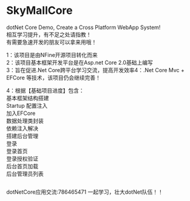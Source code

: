 # SkyMallCore
dotNet Core Demo, Create a Cross Platform WebApp System!</br>
相互学习提升，有不足之处请指教！</br>
有需要急速开发的朋友可以拿来用哦！</br>


1：该项目是由NFine开源项目转化而来 </br>
2：该项目基本框架开发平台是在Asp.net Core 2.0基础上编写</br>
3：旨在促进.Net Core跨平台学习交流，提高开发效率4：.Net Core Mvc + EFCore 等技术，该项目仍会继续完善！</br>

4：根据【基础项目进度】包含：</br>
基本框架结构搭建</br>
Startup 配置注入</br>
加入EFCore</br>
数据处理类封装</br>
依赖注入解决</br>
搭建后台管理</br>
登录</br>
登录首页</br>
登录授权验证</br>
后台首页加载</br>
后台管理员列表</br>

<img src="https://images2018.cnblogs.com/blog/625285/201805/625285-20180516113528690-243494602.png" alt="">



dotNetCore应用交流:786465471
一起学习，壮大dotNet队伍！！

